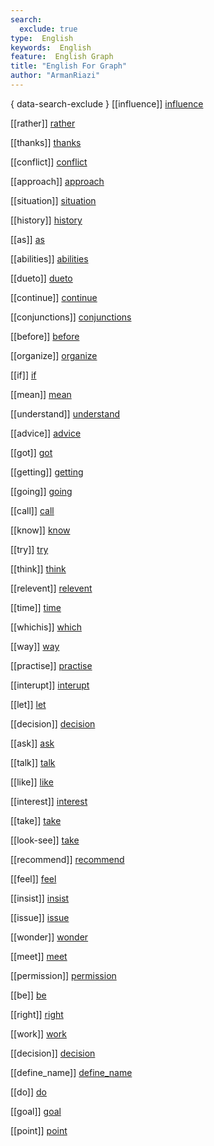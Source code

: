 ```yaml
---
search:
  exclude: true
type:  English
keywords:  English
feature:  English Graph
title: "English For Graph"
author: "ArmanRiazi"
---
```

{ data-search-exclude }
[[influence]]
[influence](category/influence.md)

[[rather]]
[rather](category/rather.md)


[[thanks]]
[thanks](category/thanks.md)

[[conflict]]
[conflict](category/conflict.md)

[[approach]]
[approach](category/approach.md)

[[situation]]
[situation](category/situation.md)

[[history]]
[history](category/history.md)

[[as]]
[as](category/as.md)
 
[[abilities]]
[abilities](category/abilities.md)
 


[[dueto]]
[dueto](category/dueto.md)


[[continue]]
[continue](category/continue.md)


[[conjunctions]]
[conjunctions](category/conjunctions.md)


[[before]]
[before](category/before.md)



[[organize]]
[organize](category/organize.md)

 [[if]]
[if](category/if.md)

 [[mean]]
[mean](category/mean.md)
 
[[understand]]
[understand](category/understand.md)


[[advice]]
[advice](category/advice.md)

[[got]]
[got](category/got.md)

[[getting]]
[getting](category/getting.md)


[[going]]
[going](category/going.md)

[[call]]
 [call](category/call.md)

[[know]]
[know](category/know.md)

[[try]]
 [try](category/try.md)

[[think]]
[think](category/think.md)

[[relevent]]
[relevent](category/relevent.md)

[[time]]
 [time](category/time.md)

 [[whichis]]
 [which](category/whichis.md)


[[way]]
[way](category/way.md)

[[practise]]
[practise](category/practise.md)
 
[[interupt]]
[interupt](category/interupt.md)

[[let]]
[let](category/let.md)

[[decision]]
[decision](category/decision.md)

[[ask]]
[ask](category/ask.md)

[[talk]]
[talk](category/talk.md)

[[like]]
[like](category/like.md)

[[interest]]
[interest](category/interest.md)

[[take]]
[take](category/take.md)

[[look-see]]
[take](category/look-see.md)

[[recommend]]
[recommend](category/recommend.md)

[[feel]]
[feel](category/feel.md)

[[insist]]
[insist](category/insist.md)

[[issue]]
[issue](category/issue.md)

[[wonder]]
[wonder](category/wonder.md)

[[meet]]
[meet](category/meet.md)

[[permission]]
[permission](category/permission.md)

[[be]]
[be](category/be.md)

[[right]]
[right](category/right.md)

[[work]]
[work](category/work.md)

[[decision]]
[decision](category/decision.md)

[[define_name]]
[define_name](category/define_name.md)

[[do]]
[do](category/do.md)

[[goal]]
[goal](category/goal.md)


[[point]]
[point](category/point.md)